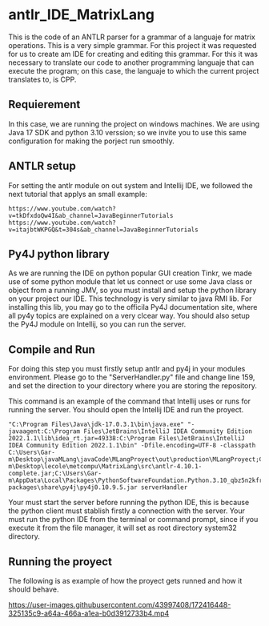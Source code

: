 # antlr_IDE_MatrixLang
This is the code of an ANTLR parser for a grammar of a languaje for matrix operations.
This is a very simple grammar. For this project it was requested for us to create am IDE
for creating and editing this grammar. For this it was necessary to translate our code to another programming languaje that can execute the program; on this case, the languaje to which the current project translates to, is CPP. 

## Requierement
In this case, we are running the project on windows machines. We are using Java 17 SDK and python 3.10 verssion; so we invite you to use this same configuration for making the porject run smoothly.



## ANTLR setup
For setting the antlr module on out system and Intellij IDE, we followed the next tutorial that applys an small example:
```
https://www.youtube.com/watch?v=tkDfxdoQw4I&ab_channel=JavaBeginnerTutorials
https://www.youtube.com/watch?v=itajbtWKPGQ&t=304s&ab_channel=JavaBeginnerTutorials
```

## Py4J python library
As we are running the IDE on python popular GUI creation Tinkr, we made use of some python module that let us connect or use some Java class or object from a running JMV, so you must install and setup the python library on your project our IDE. This technology is very similar to java RMI lib. For installing this lib, you may go to the officila Py4J documentation site, where all py4y topics are explained on a very clcear way. You should also setup the Py4J module on Intellij, so you can run the server. 

## Compile and Run
For doing this step you must firstly setup antlr and py4j in your modules environment. Please go to the "ServerHandler.py" file and change line 159, and set the direction to your directory where you are storing the repository.

This command is an example of the command that Intellij uses or runs for running the server. You should open the Intellij IDE and run the proyect.
```
"C:\Program Files\Java\jdk-17.0.3.1\bin\java.exe" "-javaagent:C:\Program Files\JetBrains\IntelliJ IDEA Community Edition 2022.1.1\lib\idea_rt.jar=49338:C:\Program Files\JetBrains\IntelliJ IDEA Community Edition 2022.1.1\bin" -Dfile.encoding=UTF-8 -classpath C:\Users\Gar-m\Desktop\javaMLang\javaCode\MLangProyect\out\production\MLangProyect;C:\Users\Gar-m\Desktop\lecole\metcompu\MatrixLang\src\antlr-4.10.1-complete.jar;C:\Users\Gar-m\AppData\Local\Packages\PythonSoftwareFoundation.Python.3.10_qbz5n2kfra8p0\LocalCache\local-packages\share\py4j\py4j0.10.9.5.jar serverHandler
```
Your must start the server before running the python IDE, this is because the python client must stablish firstly a connection with the server. Your must run the python IDE from the terminal or command prompt, since if you execute it from the file manager, it will set as root directory system32 directory. 

## Running the proyect
The following is as example of how the proyect gets runned and how it should behave.


https://user-images.githubusercontent.com/43997408/172416448-325135c9-a64a-466a-a1ea-b0d3912733b4.mp4



